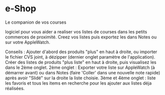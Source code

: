 # e-Shop
Le companion de vos courses

logiciel pour vous aider a realiser vos listes de courses dans les petits commerces de proximité. Creez vos listes puis exportez les dans Notes ou sur votre AppleWatch.

Conseils :
Ajouter d'abord des produits "plus" en haut à droite, ou importer le fichier CVS joint, à dézipper (dernier onglet paramètre de l'application).
Créer des listes de produits "plus liste" en haut à droite, puis visualisez les dans le 2ème onglet.
2ème onglet : Exporter votre liste sur AppleWatch (à démarrer avant) ou dans Notes (faire 'Coller' dans une nouvelle note rapide) après avoir "Slidé" sur la droite la liste choisie.
3ème et 4ème onglet : liste les favoris et tous les items en recherche pour les ajouter aux listes déja réalisées.
